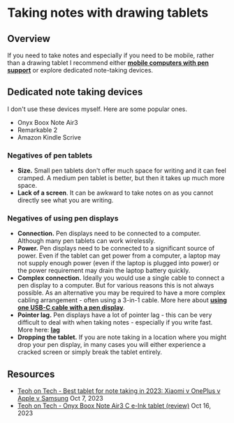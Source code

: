 # Taking notes with drawing tablets

## Overview

If you need to take notes and especially if you need to be mobile, rather than a drawing tablet I recommend either [**mobile computers with pen support**](../../recommendations/mobile-computer-recommendations.md) or explore dedicated note-taking devices.

## Dedicated note taking devices

I don't use these devices myself. Here are some popular ones.

* Onyx Boox Note Air3&#x20;
* Remarkable 2
* Amazon Kindle Scrive

### Negatives of pen tablets&#x20;

* **Size.** Small pen tablets don't offer much space for writing and it can feel cramped. A medium pen tablet is better, but then it takes up much more space.
* **Lack of a screen**. It can be awkward to take notes on as you cannot directly see what you are writing.

### Negatives of using pen displays&#x20;

* **Connection.** Pen displays need to be connected to a computer. Although many pen tablets can work wirelessly.
* **Power.** Pen displays need to be connected to a significant source of power. Even if the tablet can get power from a computer, a laptop may not supply enough power (even if the laptop is plugged into power) or the power requirement may drain the laptop battery quickly.
* **Complex connection.** Ideally you would use a single cable to connect a pen display to a computer. But for various reasons this is not always possible. As an alternative you may be required to have a more complex cabling arrangement - often using a 3-in-1 cable. More here about [**using one USB-C cable with a pen display**](../connections-and-cabling/connecting-a-pen-display-with-one-usb-c-cable.md).&#x20;
* **Pointer lag.** Pen displays have a lot of pointer lag - this can be very difficult to deal with when taking notes - especially if you write fast. More here: [**lag**](../core-features/lag.md) &#x20;
* **Dropping the tablet.** If you are note taking in a location where you might drop your pen display, in many cases you will either experience a cracked screen or simply break the tablet entirely. &#x20;

## Resources

* [Teoh on Tech - Best tablet for note taking in 2023: Xiaomi v OnePlus v Apple v Samsung](https://www.youtube.com/watch?v=ywnQpqv9AHQ) Oct 7, 2023
* [Teoh on Tech - Onyx Boox Note Air3 C e-Ink tablet (review)](https://www.youtube.com/watch?v=7WHAGFYjhT8) Oct 16, 2023

